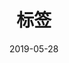 ---
title: 标签
date: 2019-05-28
layout: "tags"
slug: "tags"
menu:
    main:
        name: 标签
        weight: -90
        params:
            icon: tag
---
